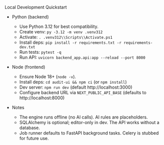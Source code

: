 Local Development Quickstart

- Python (backend)
  - Use Python 3.12 for best compatibility.
  - Create venv: `py -3.12 -m venv .venv312`
  - Activate: `. .venv312\\Scripts\\Activate.ps1`
  - Install deps: `pip install -r requirements.txt -r requirements-dev.txt`
  - Run tests: `pytest -q`
  - Run API: `uvicorn backend_app.api:app --reload --port 8000`

- Node (frontend)
  - Ensure Node 18+ (`node -v`).
  - Install deps: `cd audit-ui && npm ci` (or `npm install`)
  - Dev server: `npm run dev` (default http://localhost:3000)
  - Configure backend URL via `NEXT_PUBLIC_API_BASE` (defaults to http://localhost:8000)

- Notes
  - The engine runs offline (no AI calls). AI rules are placeholders.
  - SQLAlchemy is optional; editor-only in dev. The API works without a database.
  - Job runner defaults to FastAPI background tasks. Celery is stubbed for future use.

